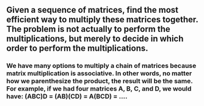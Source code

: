 ## Given a sequence of matrices, find the most efficient way to multiply these matrices together. The problem is not actually to perform the multiplications, but merely to decide in which order to perform the multiplications.

### We have many options to multiply a chain of matrices because matrix multiplication is associative. In other words, no matter how we parenthesize the product, the result will be the same. For example, if we had four matrices A, B, C, and D, we would have:  (ABC)D = (AB)(CD) = A(BCD) = ....
